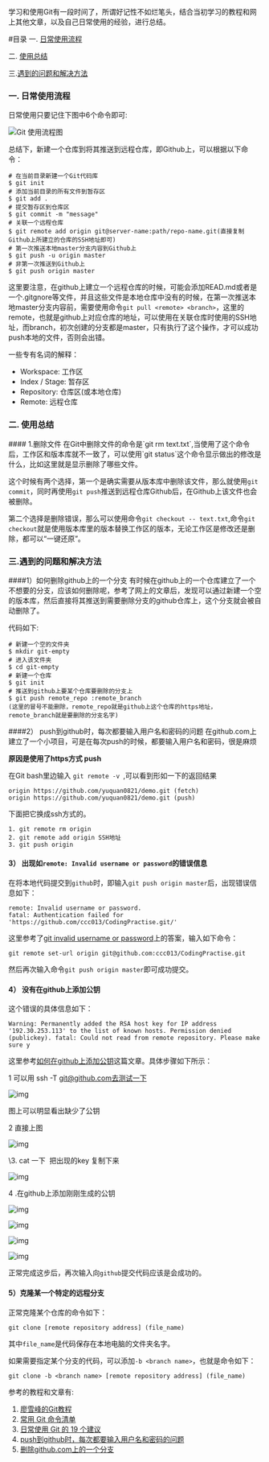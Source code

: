
学习和使用Git有一段时间了，所谓好记性不如烂笔头，结合当初学习的教程和网上其他文章，以及自己日常使用的经验，进行总结。

#目录
一. [日常使用流程](#流程)

二. [使用总结](#使用总结)

三.[遇到的问题和解决方法](#问题)


<h3 id="流程">一. 日常使用流程</h3>
日常使用只要记住下图中6个命令即可:

![Git 使用流程图](https://github.com/ccc013/Study-Notes/raw/master/images/Git使用流程图.png)

总结下，新建一个仓库到将其推送到远程仓库，即Github上，可以根据以下命令：

    # 在当前目录新建一个Git代码库
    $ git init
    # 添加当前目录的所有文件到暂存区
    $ git add .
    # 提交暂存区到仓库区
    $ git commit -m "message"
    # 关联一个远程仓库
    $ git remote add origin git@server-name:path/repo-name.git(直接复制Github上所建立的仓库的SSH地址即可)
    # 第一次推送本地master分支内容到Github上
    $ git push -u origin master
    # 非第一次推送到Github上
    $ git push origin master

这里要注意，在github上建立一个远程仓库的时候，可能会添加READ.md或者是一个.gitgnore等文件，并且这些文件是本地仓库中没有的时候，在第一次推送本地master分支内容前，需要使用命令`git pull <remote> <branch>`，这里的remote，也就是github上对应仓库的地址，可以使用在关联仓库时使用的SSH地址，而branch，初次创建的分支都是master，只有执行了这个操作，才可以成功push本地的文件，否则会出错。

一些专有名词的解释：
* Workspace: 工作区
* Index / Stage: 暂存区
* Repository: 仓库区(或本地仓库)
* Remote: 远程仓库

<h3 id="使用总结">二. 使用总结</h3>
#### 1.删除文件
在Git中删除文件的命令是`git rm text.txt`,当使用了这个命令后，工作区和版本库就不一致了，可以使用`git status`这个命令显示做出的修改是什么，比如这里就是显示删除了哪些文件。

这个时候有两个选择，第一个是确实需要从版本库中删除该文件，那么就使用`git commit`，同时再使用`git push`推送到远程仓库Github后，在Github上该文件也会被删除。

第二个选择是删除错误，那么可以使用命令`git checkout -- text.txt`,命令`git checkout`就是使用版本库里的版本替换工作区的版本，无论工作区是修改还是删除，都可以“一键还原”。


<h3 id="问题">三.遇到的问题和解决方法</h3>
####1）如何删除github上的一个分支
有时候在github上的一个仓库建立了一个不想要的分支，应该如何删除呢，参考了网上的文章后，发现可以通过新建一个空的版本库，然后直接将其推送到需要删除分支的github仓库上，这个分支就会被自动删除了。

代码如下:

    # 新建一个空的文件夹
    $ mkdir git-empty
    # 进入该文件夹
    $ cd git-empty
    # 新建一个仓库
    $ git init
    # 推送到github上要某个仓库要删除的分支上
    $ git push remote_repo :remote_branch 
    (这里的冒号不能删除，remote_repo就是github上这个仓库的https地址，remote_branch就是要删除的分支名字)

####2） push到github时，每次都要输入用户名和密码的问题
在github.com上 建立了一个小项目，可是在每次push的时候，都要输入用户名和密码，很是麻烦

**原因是使用了https方式 push**

在Git bash里边输入 `git remote -v `,可以看到形如一下的返回结果

    origin https://github.com/yuquan0821/demo.git (fetch)
    origin https://github.com/yuquan0821/demo.git (push)

下面把它换成ssh方式的。

    1. git remote rm origin
    2. git remote add origin SSH地址
    3. git push origin 

#### 3） 出现如`remote: Invalid username or password`的错误信息

在将本地代码提交到`github`时，即输入`git push origin master`后，出现错误信息如下：

```shell
remote: Invalid username or password.
fatal: Authentication failed for 'https://github.com/ccc013/CodingPractise.git/'
```

这里参考了[git invalid username or password](http://stackoverflow.com/questions/29297154/git-invalid-username-or-password)上的答案，输入如下命令：

```shell
git remote set-url origin git@github.com:ccc013/CodingPractise.git
```

然后再次输入命令`git push origin master`即可成功提交。

#### 4） 没有在github上添加公钥

这个错误的具体信息如下：

```shell
Warning: Permanently added the RSA host key for IP address '192.30.253.113' to the list of known hosts. Permission denied (publickey). fatal: Could not read from remote repository. Please make sure y
```

这里参考[如何在github上添加公钥](http://www.cnblogs.com/qcwblog/p/5709720.html)这篇文章。具体步骤如下所示：

1 可以用 ssh -T git@github.com去测试一下

![img](http://images2015.cnblogs.com/blog/923829/201607/923829-20160726173600653-822778976.png)

图上可以明显看出缺少了公钥

2 直接上图

![img](http://images2015.cnblogs.com/blog/923829/201607/923829-20160727084851341-167270095.png)

\3. cat 一下  把出现的key 复制下来

![img](http://images2015.cnblogs.com/blog/923829/201607/923829-20160727085024091-1309310232.png)

4 .在github上添加刚刚生成的公钥

![img](http://images2015.cnblogs.com/blog/923829/201607/923829-20160727085229481-635311296.png)

![img](http://images2015.cnblogs.com/blog/923829/201607/923829-20160727085251559-1389913670.png)

![img](http://images2015.cnblogs.com/blog/923829/201607/923829-20160727085332997-1227342030.png)

![img](http://images2015.cnblogs.com/blog/923829/201607/923829-20160727085538497-118378956.png)

正常完成这步后，再次输入向`github`提交代码应该是会成功的。

#### 5）克隆某一个特定的远程分支

正常克隆某个仓库的命令如下：

```shell
git clone [remote repository address] (file_name)
```

其中`file_name`是代码保存在本地电脑的文件夹名字。

如果需要指定某个分支的代码，可以添加`-b <branch name>`，也就是命令如下：

```shell
git clone -b <branch name> [remote repository address] (file_name)
```





参考的教程和文章有:

1. [廖雪峰的Git教程](http://www.liaoxuefeng.com/wiki/0013739516305929606dd18361248578c67b8067c8c017b000/001373962845513aefd77a99f4145f0a2c7a7ca057e7570000)
2. [常用 Git 命令清单](http://www.ruanyifeng.com/blog/2015/12/git-cheat-sheet.html?hmsr=toutiao.io&utm_medium=toutiao.io&utm_source=toutiao.io)
3. [日常使用 Git 的 19 个建议](http://blog.jobbole.com/96088/)
4. [push到github时，每次都要输入用户名和密码的问题](http://blog.csdn.net/yuquan0821/article/details/8210944)
5. [删除github.com上的一个分支](http://www.linuxso.com/linuxrumen/2752.html)
